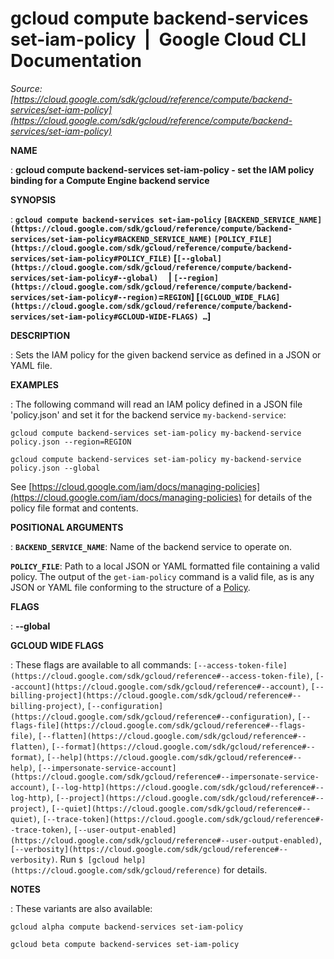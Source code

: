 # gcloud compute backend-services set-iam-policy  |  Google Cloud CLI Documentation

*Source: [https://cloud.google.com/sdk/gcloud/reference/compute/backend-services/set-iam-policy](https://cloud.google.com/sdk/gcloud/reference/compute/backend-services/set-iam-policy)*

**NAME**

: **gcloud compute backend-services set-iam-policy - set the IAM policy binding for a Compute Engine backend service**

**SYNOPSIS**

: **`gcloud compute backend-services set-iam-policy` `[BACKEND_SERVICE_NAME](https://cloud.google.com/sdk/gcloud/reference/compute/backend-services/set-iam-policy#BACKEND_SERVICE_NAME)` `[POLICY_FILE](https://cloud.google.com/sdk/gcloud/reference/compute/backend-services/set-iam-policy#POLICY_FILE)` [`[--global](https://cloud.google.com/sdk/gcloud/reference/compute/backend-services/set-iam-policy#--global)`     | `[--region](https://cloud.google.com/sdk/gcloud/reference/compute/backend-services/set-iam-policy#--region)`=`REGION`] [`[GCLOUD_WIDE_FLAG](https://cloud.google.com/sdk/gcloud/reference/compute/backend-services/set-iam-policy#GCLOUD-WIDE-FLAGS) …`]**

**DESCRIPTION**

: Sets the IAM policy for the given backend service as defined in a JSON or YAML
file.

**EXAMPLES**

: The following command will read an IAM policy defined in a JSON file
'policy.json' and set it for the backend service
`my-backend-service`:

```
gcloud compute backend-services set-iam-policy my-backend-service policy.json --region=REGION
```

```
gcloud compute backend-services set-iam-policy my-backend-service policy.json --global
```

See [https://cloud.google.com/iam/docs/managing-policies](https://cloud.google.com/iam/docs/managing-policies)
for details of the policy file format and contents.

**POSITIONAL ARGUMENTS**

: **`BACKEND_SERVICE_NAME`**:
Name of the backend service to operate on.

**`POLICY_FILE`**:
Path to a local JSON or YAML formatted file containing a valid policy.
The output of the `get-iam-policy` command is a valid file, as is any
JSON or YAML file conforming to the structure of a [Policy](https://cloud.google.com/iam/reference/rest/v1/Policy).

**FLAGS**

: **--global**

**GCLOUD WIDE FLAGS**

: These flags are available to all commands: `[--access-token-file](https://cloud.google.com/sdk/gcloud/reference#--access-token-file)`,
`[--account](https://cloud.google.com/sdk/gcloud/reference#--account)`, `[--billing-project](https://cloud.google.com/sdk/gcloud/reference#--billing-project)`,
`[--configuration](https://cloud.google.com/sdk/gcloud/reference#--configuration)`,
`[--flags-file](https://cloud.google.com/sdk/gcloud/reference#--flags-file)`,
`[--flatten](https://cloud.google.com/sdk/gcloud/reference#--flatten)`, `[--format](https://cloud.google.com/sdk/gcloud/reference#--format)`, `[--help](https://cloud.google.com/sdk/gcloud/reference#--help)`, `[--impersonate-service-account](https://cloud.google.com/sdk/gcloud/reference#--impersonate-service-account)`,
`[--log-http](https://cloud.google.com/sdk/gcloud/reference#--log-http)`,
`[--project](https://cloud.google.com/sdk/gcloud/reference#--project)`, `[--quiet](https://cloud.google.com/sdk/gcloud/reference#--quiet)`, `[--trace-token](https://cloud.google.com/sdk/gcloud/reference#--trace-token)`, `[--user-output-enabled](https://cloud.google.com/sdk/gcloud/reference#--user-output-enabled)`,
`[--verbosity](https://cloud.google.com/sdk/gcloud/reference#--verbosity)`.
Run `$ [gcloud help](https://cloud.google.com/sdk/gcloud/reference)` for details.

**NOTES**

: These variants are also available:

```
gcloud alpha compute backend-services set-iam-policy
```

```
gcloud beta compute backend-services set-iam-policy
```